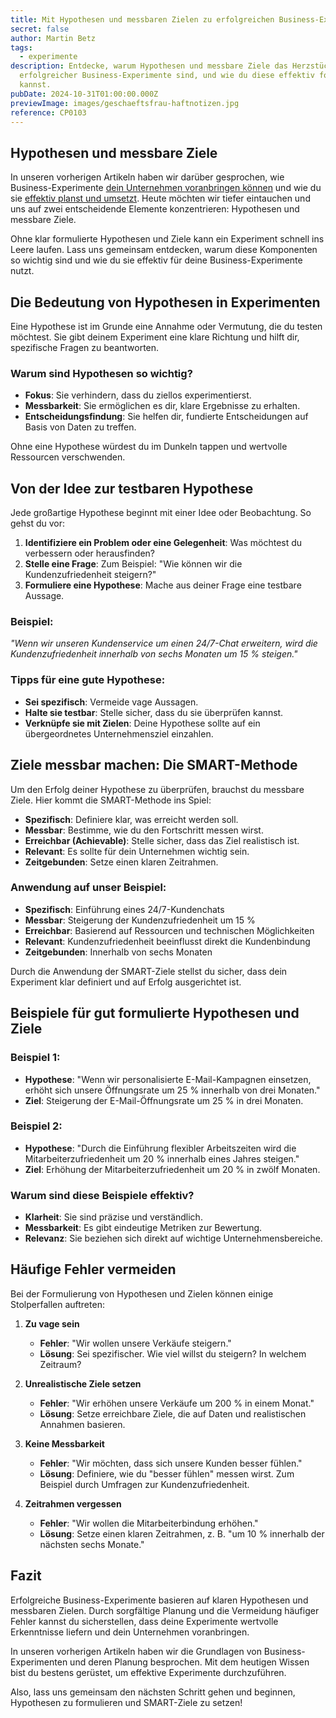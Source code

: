 ```yaml
---
title: Mit Hypothesen und messbaren Zielen zu erfolgreichen Business-Experimenten
secret: false
author: Martin Betz
tags:
  - experimente
description: Entdecke, warum Hypothesen und messbare Ziele das Herzstück
  erfolgreicher Business-Experimente sind, und wie du diese effektiv formulieren
  kannst.
pubDate: 2024-10-31T01:00:00.000Z
previewImage: images/geschaeftsfrau-haftnotizen.jpg
reference: CP0103
---
```

## Hypothesen und messbare Ziele

In unseren vorherigen Artikeln haben wir darüber gesprochen, wie Business-Experimente [dein Unternehmen voranbringen können](https://utxo.solutions/blog/business-experimente-dein-schl%C3%BCssel-zum-unternehmenserfolg) und wie du sie [effektiv planst und umsetzt](https://utxo.solutions/blog/effektive-business-experimente-planung-und-umsetzung). Heute möchten wir tiefer eintauchen und uns auf zwei entscheidende Elemente konzentrieren: Hypothesen und messbare Ziele.

Ohne klar formulierte Hypothesen und Ziele kann ein Experiment schnell ins Leere laufen. Lass uns gemeinsam entdecken, warum diese Komponenten so wichtig sind und wie du sie effektiv für deine Business-Experimente nutzt.

## Die Bedeutung von Hypothesen in Experimenten

Eine Hypothese ist im Grunde eine Annahme oder Vermutung, die du testen möchtest. Sie gibt deinem Experiment eine klare Richtung und hilft dir, spezifische Fragen zu beantworten.

### Warum sind Hypothesen so wichtig?

* **Fokus**: Sie verhindern, dass du ziellos experimentierst.
* **Messbarkeit**: Sie ermöglichen es dir, klare Ergebnisse zu erhalten.
* **Entscheidungsfindung**: Sie helfen dir, fundierte Entscheidungen auf Basis von Daten zu treffen.

Ohne eine Hypothese würdest du im Dunkeln tappen und wertvolle Ressourcen verschwenden.

## Von der Idee zur testbaren Hypothese

Jede großartige Hypothese beginnt mit einer Idee oder Beobachtung. So gehst du vor:

1. **Identifiziere ein Problem oder eine Gelegenheit**: Was möchtest du verbessern oder herausfinden?
2. **Stelle eine Frage**: Zum Beispiel: "Wie können wir die Kundenzufriedenheit steigern?"
3. **Formuliere eine Hypothese**: Mache aus deiner Frage eine testbare Aussage.

### Beispiel:

*"Wenn wir unseren Kundenservice um einen 24/7-Chat erweitern, wird die Kundenzufriedenheit innerhalb von sechs Monaten um 15 % steigen."*

### Tipps für eine gute Hypothese:

* **Sei spezifisch**: Vermeide vage Aussagen.
* **Halte sie testbar**: Stelle sicher, dass du sie überprüfen kannst.
* **Verknüpfe sie mit Zielen**: Deine Hypothese sollte auf ein übergeordnetes Unternehmensziel einzahlen.

## Ziele messbar machen: Die SMART-Methode

Um den Erfolg deiner Hypothese zu überprüfen, brauchst du messbare Ziele. Hier kommt die SMART-Methode ins Spiel:

* **Spezifisch**: Definiere klar, was erreicht werden soll.
* **Messbar**: Bestimme, wie du den Fortschritt messen wirst.
* **Erreichbar (Achievable)**: Stelle sicher, dass das Ziel realistisch ist.
* **Relevant**: Es sollte für dein Unternehmen wichtig sein.
* **Zeitgebunden**: Setze einen klaren Zeitrahmen.

### Anwendung auf unser Beispiel:

* **Spezifisch**: Einführung eines 24/7-Kundenchats
* **Messbar**: Steigerung der Kundenzufriedenheit um 15 %
* **Erreichbar**: Basierend auf Ressourcen und technischen Möglichkeiten
* **Relevant**: Kundenzufriedenheit beeinflusst direkt die Kundenbindung
* **Zeitgebunden**: Innerhalb von sechs Monaten

Durch die Anwendung der SMART-Ziele stellst du sicher, dass dein Experiment klar definiert und auf Erfolg ausgerichtet ist.

## Beispiele für gut formulierte Hypothesen und Ziele

### Beispiel 1:

* **Hypothese**: "Wenn wir personalisierte E-Mail-Kampagnen einsetzen, erhöht sich unsere Öffnungsrate um 25 % innerhalb von drei Monaten."
* **Ziel**: Steigerung der E-Mail-Öffnungsrate um 25 % in drei Monaten.

### Beispiel 2:

* **Hypothese**: "Durch die Einführung flexibler Arbeitszeiten wird die Mitarbeiterzufriedenheit um 20 % innerhalb eines Jahres steigen."
* **Ziel**: Erhöhung der Mitarbeiterzufriedenheit um 20 % in zwölf Monaten.

### Warum sind diese Beispiele effektiv?

* **Klarheit**: Sie sind präzise und verständlich.
* **Messbarkeit**: Es gibt eindeutige Metriken zur Bewertung.
* **Relevanz**: Sie beziehen sich direkt auf wichtige Unternehmensbereiche.

## Häufige Fehler vermeiden

Bei der Formulierung von Hypothesen und Zielen können einige Stolperfallen auftreten:

1. **Zu vage sein**

   * **Fehler**: "Wir wollen unsere Verkäufe steigern."
   * **Lösung**: Sei spezifischer. Wie viel willst du steigern? In welchem Zeitraum?
2. **Unrealistische Ziele setzen**

   * **Fehler**: "Wir erhöhen unsere Verkäufe um 200 % in einem Monat."
   * **Lösung**: Setze erreichbare Ziele, die auf Daten und realistischen Annahmen basieren.
3. **Keine Messbarkeit**

   * **Fehler**: "Wir möchten, dass sich unsere Kunden besser fühlen."
   * **Lösung**: Definiere, wie du "besser fühlen" messen wirst. Zum Beispiel durch Umfragen zur Kundenzufriedenheit.
4. **Zeitrahmen vergessen**

   * **Fehler**: "Wir wollen die Mitarbeiterbindung erhöhen."
   * **Lösung**: Setze einen klaren Zeitrahmen, z. B. "um 10 % innerhalb der nächsten sechs Monate."

## Fazit

Erfolgreiche Business-Experimente basieren auf klaren Hypothesen und messbaren Zielen. Durch sorgfältige Planung und die Vermeidung häufiger Fehler kannst du sicherstellen, dass deine Experimente wertvolle Erkenntnisse liefern und dein Unternehmen voranbringen.

In unseren vorherigen Artikeln haben wir die Grundlagen von Business-Experimenten und deren Planung besprochen. Mit dem heutigen Wissen bist du bestens gerüstet, um effektive Experimente durchzuführen.

Also, lass uns gemeinsam den nächsten Schritt gehen und beginnen, Hypothesen zu formulieren und SMART-Ziele zu setzen!
